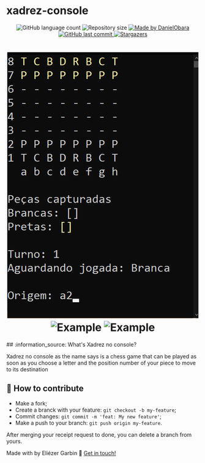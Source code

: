 # xadrez-console

<p align="center">
  <img alt="GitHub language count" src="https://img.shields.io/github/languages/count/EliezerGarbin/xadrez-console?color=%2304D361">

  <img alt="Repository size" src="https://img.shields.io/github/repo-size/EliezerGarbin/xadrez-console">
	
  <a href="https://www.linkedin.com/in/eliezergarbin/">
    <img alt="Made by DanielObara" src="https://img.shields.io/badge/made%20by-EliezerGarbin-%2304D361">
  </a>

  <a href="https://github.com/DanielObara/NLW-1.0/commits/master">
    <img alt="GitHub last commit" src="https://img.shields.io/github/last-commit/EliezerGarbin/xadrez-console">
  </a>

   <a href="https://github.com/EliezerGarbin/NLW01-Booster/stargazers">
    <img alt="Stargazers" src="https://img.shields.io/github/stars/EliezerGarbin/xadrez-console?style=social">
  </a>
</p>
<p align="center">
</p>

<h1 align="center">
    <img alt="Example" title="Example" src="https://github.com/EliezerGarbin/xadrez-console/blob/master/githubImg/inicio.png" width="500px" />
    <img alt="Example" title="Example" src="https://github.com/EliezerGarbin/xadrez-console/blob/master/githubImg/Movimento-de-peca1" width="500px" />
  <img alt="Example" title="Example" src="https://github.com/EliezerGarbin/xadrez-console/blob/master/githubImg/Movimento-de-peca2" width="500px" />
</h1>
## :information_source: What's Xadrez no console?

Xadrez no console as the name says is a chess game that can be played as soon as you choose a letter and the position number of your piece to move to its destination

## 🤔 How to contribute

- Make a fork;
- Create a branck with your feature: `git checkout -b my-feature`;
- Commit changes: `git commit -m 'feat: My new feature'`;
- Make a push to your branch: `git push origin my-feature`.

After merging your receipt request to done, you can delete a branch from yours.

Made with by Eliézer Garbin :wave: [Get in touch!](https://www.linkedin.com/in/eliezergarbin/)
